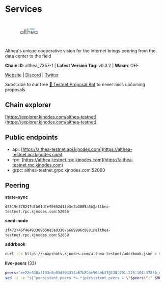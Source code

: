 # Services

<figure><img src="https://raw.githubusercontent.com/kj89/cosmos-images/main/logos/althea.png" alt=""><figcaption></figcaption></figure>

Althea's unique cooperative vision for the internet  brings peering from the data center to the field

**Chain ID**: althea_7357-1 | **Latest Version Tag**: v0.3.2 | **Wasm**: OFF

[Website](https://www.althea.net) | [Discord](https://discord.gg/ZTKWfpDs) | [Twitter](https://twitter.com/altheanetwork)



Subscribe to our free [🤖 Testnet Proposal Bot](https://t.me/kjnodes_testnet_proposal_bot) to never miss upcoming proposals


## Chain explorer
[https://explorer.kjnodes.com/althea-testnet](https://explorer.kjnodes.com/althea-testnet)

## Public endpoints

* api: [https://althea-testnet.api.kjnodes.com](https://althea-testnet.api.kjnodes.com)
* rpc: [https://althea-testnet.rpc.kjnodes.com](https://althea-testnet.rpc.kjnodes.com)
* grpc: althea-testnet.grpc.kjnodes.com:52090

## Peering

**state-sync**

```text
d5519e378247dfb61dfe90652d1fe3e2b3005a5b@althea-testnet.rpc.kjnodes.com:52656
```

**seed-node**

```text
3f472746f46493309650e5a033076689996c8881@althea-testnet.rpc.kjnodes.com:52659
```

**addrbook**
```bash
curl -Ls https://snapshots.kjnodes.com/althea-testnet/addrbook.json > $HOME/.althea/config/addrbook.json
```

**live-peers** (33)
```bash
peers="ee22e048af133e8e83d594314a67b89be964eb37@138.201.225.104:47856,cc542d9fb5f93780fc4004aa67f2b502686a24e8@144.76.27.79:61056,d5519e378247dfb61dfe90652d1fe3e2b3005a5b@65.109.68.190:52656,e5990247cc7fde4f94b44f687e0a9bda84fffe55@141.94.193.28:55766,5df46d6901ca3487b640950cd0ffedd315536ca1@161.97.139.245:26656,7eb055628aee375914d7d265ef4bc01ea692fe95@65.109.82.106:31656,f6e3f995ba1c3ceed8bd556d9a23d2922d98a9a6@66.172.36.136:14656,1d9a103d1e24c590bdfb577537eddd19a322f886@65.109.92.240:17886,c1c28d02ef687f2d80b8e4540d9297835e75b6f0@139.59.67.156:26656,0d4220d2bbda711183a8db6f45c26b1541fa0d6a@65.109.116.204:21856,0037b2dc30933fa5c027a83be39f0061253ff83b@5.189.157.140:26656,aa500219761eecd7f1f02a8bfd21c6dcdbd3cf42@142.132.232.40:26656,fd54b3d5e49c047dae61ca3a8e430f500eab783c@65.109.92.148:26656,17edf24237b1c2b5b196d344761f964407d05862@65.108.233.109:12456,76932bbeb29836c6405329c21358d051ef6e33a3@65.109.65.163:21856,cd71580f8ab4af6beeaf867702a86ca6f9331f71@65.19.136.133:23296,04917b5810df2a380c1b18d83f577f1aba550818@222.106.187.14:53300,0aac1fc75b4a613f6bb7d15c6250350d478227a6@66.45.231.30:11144,d26fddea7ceb8cb5a52223702a23757cb09fad37@207.180.199.115:31656,4f5eb5164329a61fc898ac75849ae873c8e539c9@66.172.36.135:14656,bdf94092f6dc380f6526f7b8b46b63192e95a033@173.212.222.167:29656,6c3d7683bf40a521b7c22391fd6c989b46a2e0e2@78.46.106.75:27656,a3ac64c5c84817f3694a866298399e6ad71ff26c@65.21.53.39:26656,975393744d620d9dcb8dfd21c0282a6285766523@176.57.184.215:26656,733e9d5f995c2866df9f2e1254551940f060a70c@51.159.159.112:26656,5bad7ac6f006ee3b6f52dc91e85b5aae8e488233@194.163.149.53:26656,27dc32e6a756ccb04ca4e1395008f18f5efeaf8e@162.55.1.2:31656,5b6c6d679904ded86d36397e8ea583c122f5ddbd@144.91.102.95:26656,15e7baf69c0db5c25e26cd1f13eb0d52a7a708b5@142.202.241.235:26656,bcec1c0df99526be43efa248491b87e8a2374ebe@94.130.26.9:26956,d5040e6aa2f190e04a39dc27e8199786a848e1cd@161.97.99.251:26156,90d692d481c1c4739ba8a7045b5552fa8d410901@88.99.164.158:17886,4f3add677b0e4c8dec8b81101ea82620a19d5d0a@65.21.199.148:26633"
sed -i -e "s|^persistent_peers *=.*|persistent_peers = \"$peers\"|" $HOME/.althea/config/config.toml
```
